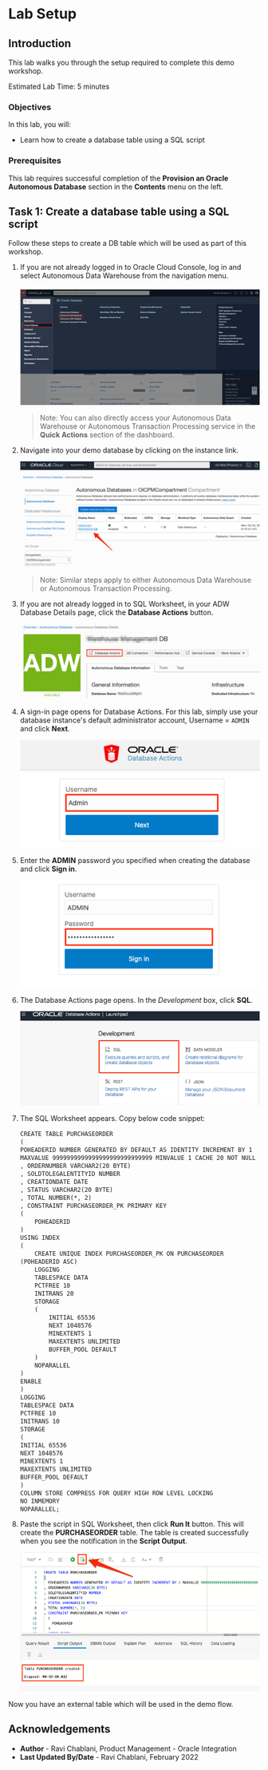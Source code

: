 # Lab Setup

## Introduction

This lab walks you through the setup required to complete this demo workshop.

Estimated Lab Time: 5 minutes

### Objectives
In this lab, you will:
- Learn how to create a database table using a SQL script

### Prerequisites
This lab requires successful completion of the **Provision an Oracle Autonomous Database** section in the **Contents** menu on the left.

## Task 1: Create a database table using a SQL script
Follow these steps to create a DB table which will be used as part of this workshop. 

1. If you are not already logged in to Oracle Cloud Console, log in and select Autonomous Data Warehouse from the navigation menu.

    ![Select Autonomous Database](images/adb-navigation01.png)

    > Note: You can also directly access your Autonomous Data Warehouse or Autonomous Transaction Processing service in the **Quick Actions** section of the dashboard.

2. Navigate into your demo database by clicking on the instance link.

    ![Select Autonomous Database](images/adb-navigation02.png)

    > Note: Similar steps apply to either Autonomous Data Warehouse or Autonomous Transaction Processing.

3.  If you are not already logged in to SQL Worksheet, in your ADW Database Details page, click the **Database Actions** button.

    ![Select Autonomous Database](images/adb-navigation03.png)

4. A sign-in page opens for Database Actions. For this lab, simply use your database instance's default administrator account, Username = `ADMIN` and click **Next**.

   ![Enter DB username](images/adb-navigation04.png)

5.  Enter the **ADMIN** password you specified when creating the database and click **Sign in**.

    ![Enter DB password](images/adb-navigation05.png)

6. The Database Actions page opens. In the *Development* box, click **SQL**.

    ![Enter DB password](images/adb-navigation06.png)

7. The SQL Worksheet appears. Copy below code snippet:
    ```
    CREATE TABLE PURCHASEORDER 
    (
    POHEADERID NUMBER GENERATED BY DEFAULT AS IDENTITY INCREMENT BY 1 MAXVALUE 9999999999999999999999999999 MINVALUE 1 CACHE 20 NOT NULL 
    , ORDERNUMBER VARCHAR2(20 BYTE) 
    , SOLDTOLEGALENTITYID NUMBER 
    , CREATIONDATE DATE 
    , STATUS VARCHAR2(20 BYTE) 
    , TOTAL NUMBER(*, 2) 
    , CONSTRAINT PURCHASEORDER_PK PRIMARY KEY 
    (
        POHEADERID 
    )
    USING INDEX 
    (
        CREATE UNIQUE INDEX PURCHASEORDER_PK ON PURCHASEORDER (POHEADERID ASC) 
        LOGGING 
        TABLESPACE DATA 
        PCTFREE 10 
        INITRANS 20 
        STORAGE 
        ( 
            INITIAL 65536 
            NEXT 1048576 
            MINEXTENTS 1 
            MAXEXTENTS UNLIMITED 
            BUFFER_POOL DEFAULT 
        ) 
        NOPARALLEL 
    )
    ENABLE 
    ) 
    LOGGING 
    TABLESPACE DATA 
    PCTFREE 10 
    INITRANS 10 
    STORAGE 
    ( 
    INITIAL 65536 
    NEXT 1048576 
    MINEXTENTS 1 
    MAXEXTENTS UNLIMITED 
    BUFFER_POOL DEFAULT 
    ) 
    COLUMN STORE COMPRESS FOR QUERY HIGH ROW LEVEL LOCKING 
    NO INMEMORY 
    NOPARALLEL;
    ```

8. Paste the script in SQL Worksheet, then click **Run It** button. This will create the **PURCHASEORDER** table. The table is created successfully when you see the notification in the **Script Output**. 

    ![Enter DB password](images/adb-navigation07.png)

Now you have an external table which will be used in the demo flow. 


## Acknowledgements
* **Author** - Ravi Chablani, Product Management - Oracle Integration
* **Last Updated By/Date** - Ravi Chablani, February 2022
